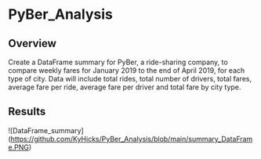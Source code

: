 # PyBer_Analysis

## Overview
Create a DataFrame summary for PyBer, a ride-sharing company, to compare weekly fares for January 2019 to the end of April 2019, for each type of city. Data will include total rides, total number of drivers, total fares, average fare per ride, average fare per driver and total fare by city type.

## Results

![DataFrame_summary] (https://github.com/KyHicks/PyBer_Analysis/blob/main/summary_DataFrame.PNG)
